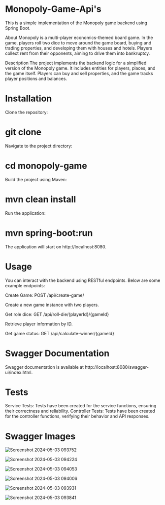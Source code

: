 # Monopoly-Game-Api's
This is a simple implementation of the Monopoly game backend using Spring Boot.

About
Monopoly is a multi-player economics-themed board game. In the game, players roll two dice to move around the game board, buying and trading properties, and developing them with houses and hotels. Players collect rent from their opponents, aiming to drive them into bankruptcy.

Description
The project implements the backend logic for a simplified version of the Monopoly game. It includes entities for players, places, and the game itself. Players can buy and sell properties, and the game tracks player positions and balances.

# Installation
Clone the repository:

# git clone <repository-url>
Navigate to the project directory:

# cd monopoly-game
Build the project using Maven:

# mvn clean install
Run the application:

# mvn spring-boot:run
The application will start on http://localhost:8080.

# Usage
You can interact with the backend using RESTful endpoints. Below are some example endpoints:

Create Game: POST /api/create-game/

Create a new game instance with two players.

Get role dice: GET /api/roll-die/{playerId}/{gameId}

Retrieve player information by ID.

Get game status: GET /api/calculate-winner/{gameId}

# Swagger Documentation

Swagger documentation is available at http://localhost:8080/swagger-ui/index.html.

# Tests

Service Tests: Tests have been created for the service functions, ensuring their correctness and reliability.
Controller Tests: Tests have been created for the controller functions, verifying their behavior and API responses.

# Swagger Images

![Screenshot 2024-05-03 093752](https://github.com/Dhananjay-mygithubcode/Monopoly-Game-Api-s/assets/145243777/e32b0432-09c4-4deb-ab1d-5c252b4f4268)

![Screenshot 2024-05-03 094224](https://github.com/Dhananjay-mygithubcode/Monopoly-Game-Api-s/assets/145243777/d47cfe59-58ca-44d3-96a3-360009597098)

![Screenshot 2024-05-03 094053](https://github.com/Dhananjay-mygithubcode/Monopoly-Game-Api-s/assets/145243777/5860fd1e-85a6-4756-8f34-e68de23e0a74)

![Screenshot 2024-05-03 094006](https://github.com/Dhananjay-mygithubcode/Monopoly-Game-Api-s/assets/145243777/c62fa9dd-1b34-4ee0-a4bb-821eefbbff5f)

![Screenshot 2024-05-03 093931](https://github.com/Dhananjay-mygithubcode/Monopoly-Game-Api-s/assets/145243777/a92975ba-1886-4e9c-9079-a90d33554767)

![Screenshot 2024-05-03 093841](https://github.com/Dhananjay-mygithubcode/Monopoly-Game-Api-s/assets/145243777/617e2a36-0e7b-41ec-ba95-b5216010b562)

